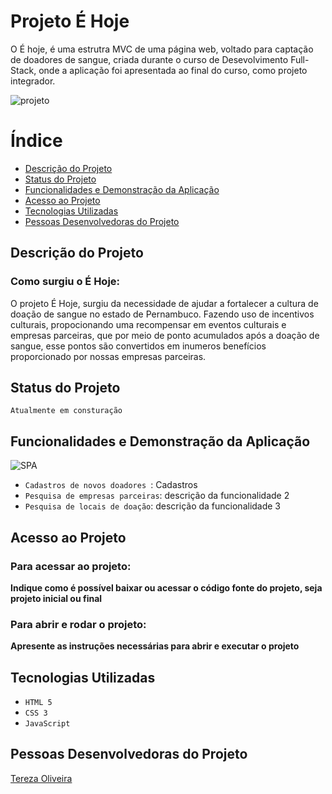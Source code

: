 # Projeto É Hoje

O É hoje, é uma estrutra MVC de uma página web, voltado para captação de doadores de sangue, criada durante o curso de Desevolvimento Full-Stack, onde a aplicação foi apresentada ao final do curso, como projeto integrador. 

![projeto](https://user-images.githubusercontent.com/131220482/235494139-1d4675a9-cca5-4a3a-a926-a2f857d1f434.png)

# Índice

* [Descrição do Projeto](#descrição-do-projeto)
* [Status do Projeto](#status-do-projeto)
* [Funcionalidades e Demonstração da Aplicação](#funcionalidades-e-demonstração-da-aplicação)
* [Acesso ao Projeto](#acesso-ao-projeto)
* [Tecnologias Utilizadas](#tecnologias-utilizadas)
* [Pessoas Desenvolvedoras do Projeto](#pessoas-desenvolvedoras-do-projeto)

## Descrição do Projeto

### Como surgiu o É Hoje:

O projeto É Hoje, surgiu da necessidade de ajudar a fortalecer a cultura de doação de sangue no estado de Pernambuco. Fazendo uso de incentivos culturais, propocionando uma recompensar em eventos culturais e empresas parceiras, que por meio de ponto acumulados após a doação de sangue, esse pontos são convertidos em inumeros benefícios proporcionado por nossas empresas parceiras. 

## Status do Projeto 

``Atualmente em consturação``

## Funcionalidades e Demonstração da Aplicação

![SPA](https://user-images.githubusercontent.com/131220482/235494117-fd45205f-96c7-493f-870c-5985272adcaf.gif)

- `Cadastros de novos doadores `: Cadastros 
- `Pesquisa de empresas parceiras`: descrição da funcionalidade 2
- `Pesquisa de locais de doação`: descrição da funcionalidade 3


## Acesso ao Projeto

### Para acessar ao projeto:
**Indique como é possível baixar ou acessar o código fonte do projeto, seja projeto inicial ou final**

###  Para abrir e rodar o projeto:
**Apresente as instruções necessárias para abrir e executar o projeto**

## Tecnologias Utilizadas

- ``HTML 5``
- ``CSS 3``
- ``JavaScript``

## Pessoas Desenvolvedoras do Projeto

[Tereza Oliveira](https://github.com/TerezaOliveira90)
